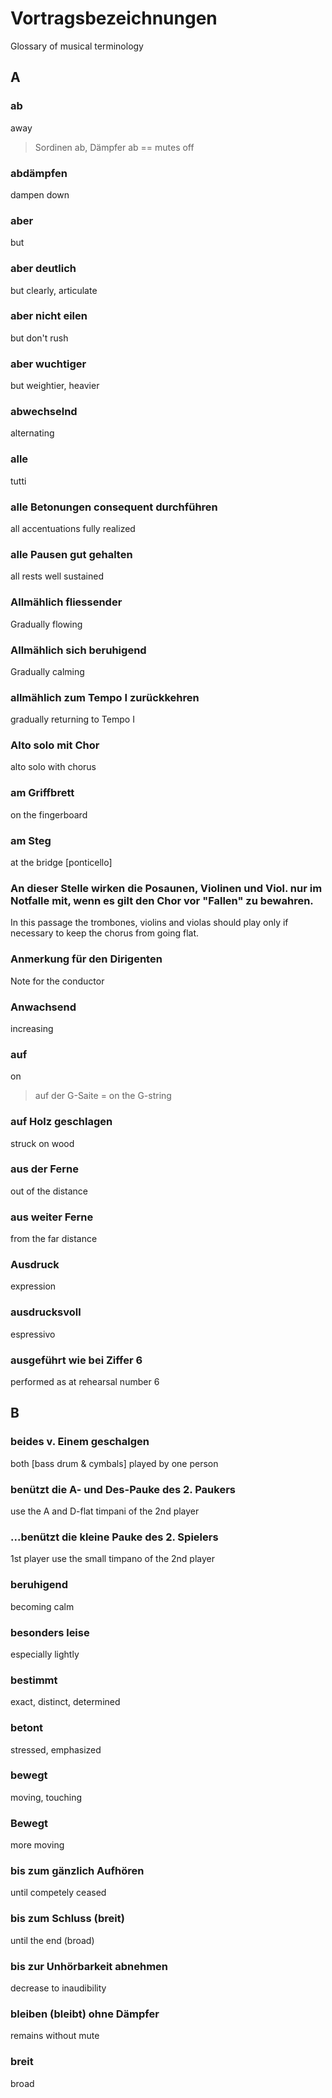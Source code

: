 # Vortragsbezeichnungen
Glossary of musical terminology

## A
### ab
away
>  Sordinen ab, Dämpfer ab == mutes off 
### abdämpfen
dampen down
### aber
but 
### aber deutlich
but clearly, articulate
### aber nicht eilen
but don't rush
### aber wuchtiger
but weightier, heavier
### abwechselnd
alternating 
### alle
tutti
### alle Betonungen consequent durchführen
all accentuations fully realized  
### alle Pausen gut gehalten
all rests well sustained
### Allmählich fliessender
Gradually flowing
### Allmählich sich beruhigend
Gradually calming
### allmählich zum Tempo I zurückkehren
gradually returning to Tempo I
### Alto solo mit Chor
alto solo with chorus
### am Griffbrett
on the fingerboard
### am Steg
at the bridge [ponticello]
### An dieser Stelle wirken die Posaunen, Violinen und Viol. nur im Notfalle mit, wenn es gilt den Chor vor "Fallen" zu bewahren.
In this passage the trombones, violins and violas should play only if necessary to keep the chorus from going flat. 
### Anmerkung für den Dirigenten
Note for the conductor
### Anwachsend
increasing
### auf
on 
> auf der G-Saite = on the G-string 
### auf Holz geschlagen
struck on wood 
### aus der Ferne
out of the distance
### aus weiter Ferne
from the far distance 
### Ausdruck
expression 
### ausdrucksvoll
espressivo 
### ausgeführt wie bei Ziffer 6
performed as at rehearsal number 6 

## B
### beides v. Einem geschalgen
both [bass drum & cymbals] played by one person 
### benützt die A- und Des-Pauke des 2. Paukers
use the A and D-flat timpani of the 2nd player 
### ...benützt die kleine Pauke des 2. Spielers
1st player use the small timpano of the 2nd player 
### beruhigend
becoming calm 
### besonders leise
especially lightly 
### bestimmt
exact, distinct, determined 
### betont
stressed, emphasized 
### bewegt
moving, touching
### Bewegt
more moving
### bis zum gänzlich Aufhören
until competely ceased 
### bis zum Schluss (breit)
until the end (broad) 
### bis zur Unhörbarkeit abnehmen
decrease to inaudibility 
### bleiben (bleibt) ohne Dämpfer
remains without mute 
### breit
broad
